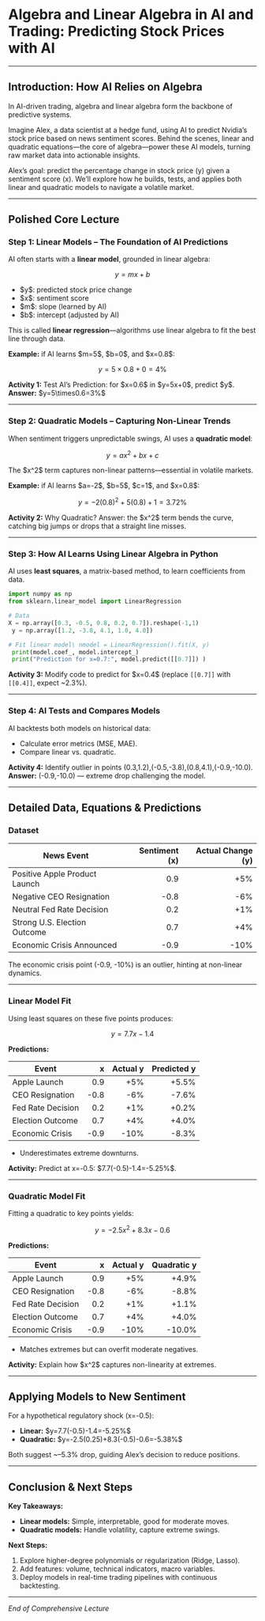 # **Algebra and Linear Algebra in AI and Trading: Predicting Stock Prices with AI**

---

## **Introduction: How AI Relies on Algebra**

In AI-driven trading, algebra and linear algebra form the backbone of predictive systems.

Imagine Alex, a data scientist at a hedge fund, using AI to predict Nvidia’s stock price based on news sentiment scores. Behind the scenes, linear and quadratic equations—the core of algebra—power these AI models, turning raw market data into actionable insights.

Alex’s goal: predict the percentage change in stock price (y) given a sentiment score (x). We’ll explore how he builds, tests, and applies both linear and quadratic models to navigate a volatile market.

---

## **Polished Core Lecture**

### **Step 1: Linear Models – The Foundation of AI Predictions**

AI often starts with a **linear model**, grounded in linear algebra:

$$
 y = m x + b
$$

* \$y\$: predicted stock price change
* \$x\$: sentiment score
* \$m\$: slope (learned by AI)
* \$b\$: intercept (adjusted by AI)

This is called **linear regression**—algorithms use linear algebra to fit the best line through data.

**Example:** if AI learns \$m=5\$, \$b=0\$, and \$x=0.8\$:

$$
 y = 5 \times 0.8 + 0 = 4\%
$$

**Activity 1:** Test AI’s Prediction: for \$x=0.6\$ in \$y=5x+0\$, predict \$y\$.
**Answer:** \$y=5\times0.6=3%\$

---

### **Step 2: Quadratic Models – Capturing Non-Linear Trends**

When sentiment triggers unpredictable swings, AI uses a **quadratic model**:

$$
 y = a x^2 + b x + c
$$

The \$x^2\$ term captures non-linear patterns—essential in volatile markets.

**Example:** if AI learns \$a=-2\$, \$b=5\$, \$c=1\$, and \$x=0.8\$:

$$
 y = -2(0.8)^2 + 5(0.8) + 1 = 3.72\%
$$

**Activity 2:** Why Quadratic?
Answer: the \$x^2\$ term bends the curve, catching big jumps or drops that a straight line misses.

---

### **Step 3: How AI Learns Using Linear Algebra in Python**

AI uses **least squares**, a matrix-based method, to learn coefficients from data.

```python
import numpy as np
from sklearn.linear_model import LinearRegression

# Data
X = np.array([0.3, -0.5, 0.8, 0.2, 0.7]).reshape(-1,1)
 y = np.array([1.2, -3.8, 4.1, 1.0, 4.0])

# Fit linear model\ nmodel = LinearRegression().fit(X, y)
 print(model.coef_, model.intercept_)
 print("Prediction for x=0.7:", model.predict([[0.7]]) )
```

**Activity 3:** Modify code to predict for \$x=0.4\$ (replace `[[0.7]]` with `[[0.4]]`, expect \~2.3%).

---

### **Step 4: AI Tests and Compares Models**

AI backtests both models on historical data:

* Calculate error metrics (MSE, MAE).
* Compare linear vs. quadratic.

**Activity 4:** Identify outlier in points (0.3,1.2),(-0.5,-3.8),(0.8,4.1),(-0.9,-10.0).
**Answer:** (-0.9,-10.0) — extreme drop challenging the model.

---

## **Detailed Data, Equations & Predictions**

### **Dataset**

| News Event                    | Sentiment (x) | Actual Change (y) |
| ----------------------------- | ------------: | ----------------: |
| Positive Apple Product Launch |           0.9 |               +5% |
| Negative CEO Resignation      |          -0.8 |               -6% |
| Neutral Fed Rate Decision     |           0.2 |               +1% |
| Strong U.S. Election Outcome  |           0.7 |               +4% |
| Economic Crisis Announced     |          -0.9 |              -10% |

The economic crisis point (-0.9, -10%) is an outlier, hinting at non-linear dynamics.

---

### **Linear Model Fit**

Using least squares on these five points produces:

$$
 y = 7.7 x - 1.4
$$

**Predictions:**

| Event             |    x | Actual y | Predicted y |
| ----------------- | ---: | -------: | ----------: |
| Apple Launch      |  0.9 |      +5% |       +5.5% |
| CEO Resignation   | -0.8 |      -6% |       -7.6% |
| Fed Rate Decision |  0.2 |      +1% |       +0.2% |
| Election Outcome  |  0.7 |      +4% |       +4.0% |
| Economic Crisis   | -0.9 |     -10% |       -8.3% |

* Underestimates extreme downturns.

**Activity:** Predict at x=-0.5: \$7.7(-0.5)-1.4=-5.25%\$.

---

### **Quadratic Model Fit**

Fitting a quadratic to key points yields:

$$
 y = -2.5 x^2 + 8.3 x - 0.6
$$

**Predictions:**

| Event             |    x | Actual y | Quadratic y |
| ----------------- | ---: | -------: | ----------: |
| Apple Launch      |  0.9 |      +5% |       +4.9% |
| CEO Resignation   | -0.8 |      -6% |       -8.8% |
| Fed Rate Decision |  0.2 |      +1% |       +1.1% |
| Election Outcome  |  0.7 |      +4% |       +4.0% |
| Economic Crisis   | -0.9 |     -10% |      -10.0% |

* Matches extremes but can overfit moderate negatives.

**Activity:** Explain how \$x^2\$ captures non-linearity at extremes.

---

## **Applying Models to New Sentiment**

For a hypothetical regulatory shock (x=-0.5):

* **Linear:** \$y=7.7(-0.5)-1.4=-5.25%\$
* **Quadratic:** \$y=-2.5(0.25)+8.3(-0.5)-0.6=-5.38%\$

Both suggest \~–5.3% drop, guiding Alex’s decision to reduce positions.

---

## **Conclusion & Next Steps**

**Key Takeaways:**

* **Linear models:** Simple, interpretable, good for moderate moves.
* **Quadratic models:** Handle volatility, capture extreme swings.

**Next Steps:**

1. Explore higher-degree polynomials or regularization (Ridge, Lasso).
2. Add features: volume, technical indicators, macro variables.
3. Deploy models in real-time trading pipelines with continuous backtesting.

---

*End of Comprehensive Lecture*

